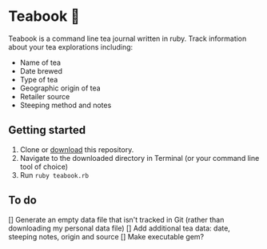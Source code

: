 # Teabook :tea:

Teabook is a command line tea journal written in ruby. Track information about your tea explorations including:

* Name of tea
* Date brewed
* Type of tea
* Geographic origin of tea
* Retailer source
* Steeping method and notes

## Getting started

1. Clone or [download](http://github.com/kmcgillivray/teabook/archive/master.zip) this repository.
2. Navigate to the downloaded directory in Terminal (or your command line tool of choice)
3. Run `ruby teabook.rb`

## To do

[] Generate an empty data file that isn't tracked in Git (rather than downloading my personal data file)
[] Add additional tea data: date, steeping notes, origin and source
[] Make executable gem?

